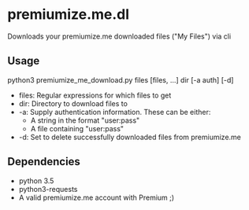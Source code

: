 # premiumize.me.dl
Downloads your premiumize.me downloaded files ("My Files") via cli

## Usage
python3 premiumize_me_download.py files [files, ...] dir [-a auth] [-d]
 - files: Regular expressions for which files to get
 - dir: Directory to download files to
 - -a: Supply authentication information. These can be either:
   - A string in the format "user:pass"
   - A file containing "user:pass"
 - -d: Set to delete successfully downloaded files from premiumize.me
 
 ## Dependencies
 - python 3.5
 - python3-requests
 - A valid premiumize.me account with Premium ;)